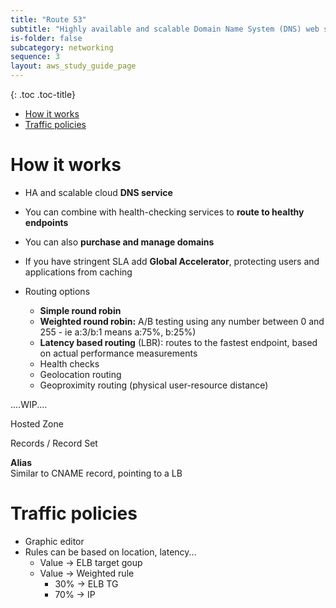 ```yaml
---
title: "Route 53"
subtitle: "Highly available and scalable Domain Name System (DNS) web service"
is-folder: false
subcategory: networking
sequence: 3
layout: aws_study_guide_page
---
```


{: .toc .toc-title}
- [How it works](#how-it-works)
- [Traffic policies](#traffic-policies)


# How it works

* HA and scalable cloud **DNS service**
* You can combine with health-checking services to **route to healthy endpoints**
* You can also **purchase and manage domains**
* If you have stringent SLA add **Global Accelerator**, protecting users and applications from caching
*   Routing options

    * **Simple round robin**
    * **Weighted round robin:** A/B testing using any number between 0 and 255 - ie a:3/b:1 means a:75%, b:25%)
    * **Latency based routing** (LBR): routes to the fastest endpoint, based on actual performance measurements
    * Health checks
    * Geolocation routing
    * Geoproximity routing (physical user-resource distance)



....WIP....

Hosted Zone

Records / Record Set

**Alias**\
Similar to CNAME record, pointing to a LB

# Traffic policies

* Graphic editor
* Rules can be based on location, latency...
  * Value -> ELB target goup
  * Value -> Weighted rule&#x20;
    * 30% -> ELB TG
    * 70% -> IP

